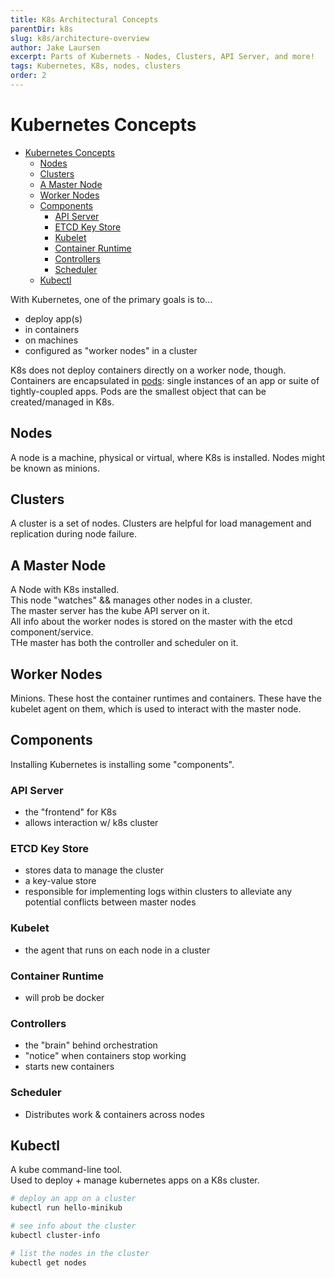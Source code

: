 ```yaml
---
title: K8s Architectural Concepts
parentDir: k8s
slug: k8s/architecture-overview
author: Jake Laursen
excerpt: Parts of Kubernets - Nodes, Clusters, API Server, and more!
tags: Kubernetes, K8s, nodes, clusters
order: 2
---
```

# Kubernetes Concepts
- [Kubernetes Concepts](#kubernetes-concepts)
  - [Nodes](#nodes)
  - [Clusters](#clusters)
  - [A Master Node](#a-master-node)
  - [Worker Nodes](#worker-nodes)
  - [Components](#components)
    - [API Server](#api-server)
    - [ETCD Key Store](#etcd-key-store)
    - [Kubelet](#kubelet)
    - [Container Runtime](#container-runtime)
    - [Controllers](#controllers)
    - [Scheduler](#scheduler)
  - [Kubectl](#kubectl)

With Kubernetes, one of the primary goals is to...
- deploy app(s)
- in containers
- on machines
- configured as "worker nodes" in a cluster

K8s does not deploy containers directly on a worker node, though.  
Containers are encapsulated in [pods](/k8s/on-pods): single instances of an app or suite of tightly-coupled apps. Pods are the smallest object that can be created/managed in K8s.  

## Nodes
A node is a machine, physical or virtual, where K8s is installed. Nodes might be known as minions.  

## Clusters
A cluster is a set of nodes. Clusters are helpful for load management and replication during node failure.  

## A Master Node
A Node with K8s installed.  
This node "watches" && manages other nodes in a cluster.  
The master server has the kube API server on it.  
All info about the worker nodes is stored on the master with the etcd component/service.  
THe master has both the controller and scheduler on it.

## Worker Nodes
Minions. These host the container runtimes and containers. 
These have the kubelet agent on them, which is used to interact with the master node.  

## Components
Installing Kubernetes is installing some "components".
### API Server
- the "frontend" for K8s
- allows interaction w/ k8s cluster
### ETCD Key Store
- stores data to manage the cluster
- a key-value store
- responsible for implementing logs within clusters to alleviate any potential conflicts between master nodes

### Kubelet
- the agent that runs on each node in a cluster
### Container Runtime
- will prob be docker
### Controllers
- the "brain" behind orchestration
- "notice" when containers stop working
- starts new containers
### Scheduler
- Distributes work & containers across nodes

## Kubectl
A kube command-line tool.  
Used to deploy + manage kubernetes apps on a K8s cluster.
```bash
# deploy an app on a cluster
kubectl run hello-minikub

# see info about the cluster
kubectl cluster-info

# list the nodes in the cluster
kubectl get nodes
```